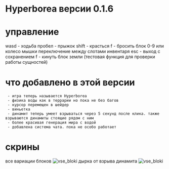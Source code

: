 # Hyperborea версии 0.1.6

# управление
 wasd - ходьба
 пробел - прыжок
 shift - красться
 f - бросить блок
 0-9 или колесо мышки переключение между слотами инвентаря
 esc - выход с сохранением
 f - кинуть блок земли (тестовая функция для проверки работы сущностей)

# что добавлено в этой версии
     - игра теперь называется Hyperborea
     - физика воды как в террарии но пока не без багов
     - курсор перемещен в шейдер
     - виньетка
     - динамит теперь умеет взрываться через 5 секунд после клика. также взрываются динамиты стоящие рядом с ним
     - более красивая генерация мира с водой
     - добавлена система чата. пока не особо работает

# скрины
все вариации блоков
![vse_bloki](https://cdn.discordapp.com/attachments/1005496441696952401/1094931657372479508/image.png)
дырка от взрыва динамита
![vse_bloki](https://cdn.discordapp.com/attachments/1005496441696952401/1094932959389302875/image.png)

